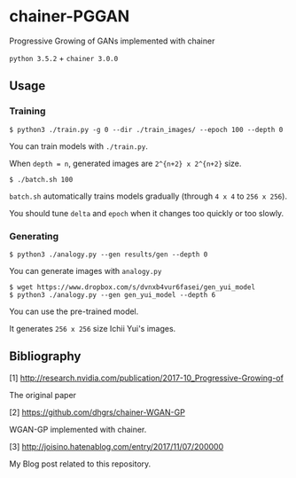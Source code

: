 # chainer-PGGAN
 Progressive Growing of GANs implemented with chainer

 `python 3.5.2` + `chainer 3.0.0`

## Usage

### Training

```
$ python3 ./train.py -g 0 --dir ./train_images/ --epoch 100 --depth 0 
```

You can train models with `./train.py`.

When `depth = n`, generated images are `2^{n+2} x 2^{n+2}` size.

```
$ ./batch.sh 100
```

`batch.sh` automatically trains models gradually (through `4 x 4` to `256 x 256`).

You should tune `delta` and `epoch` when it changes too quickly or too slowly.

### Generating

```
$ python3 ./analogy.py --gen results/gen --depth 0
```

You can generate images with `analogy.py`

```
$ wget https://www.dropbox.com/s/dvnxb4vur6fasei/gen_yui_model
$ python3 ./analogy.py --gen gen_yui_model --depth 6
```

You can use the pre-trained model.

It generates `256 x 256` size Ichii Yui's images.

## Bibliography

[1] http://research.nvidia.com/publication/2017-10_Progressive-Growing-of

The original paper

[2] https://github.com/dhgrs/chainer-WGAN-GP

WGAN-GP implemented with chainer.

[3] http://joisino.hatenablog.com/entry/2017/11/07/200000

My Blog post related to this repository.
